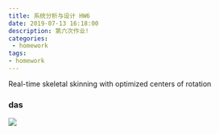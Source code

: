 ```yaml
---
title: 系统分析与设计 HW6
date: 2019-07-13 16:18:00
description: 第六次作业!
categories:
 - homework
tags: 
- homework
---
```

Real-time skeletal skinning with optimized centers of rotation


### das


<img src="https://www.zhihu.com/equation?tex=R_i" >